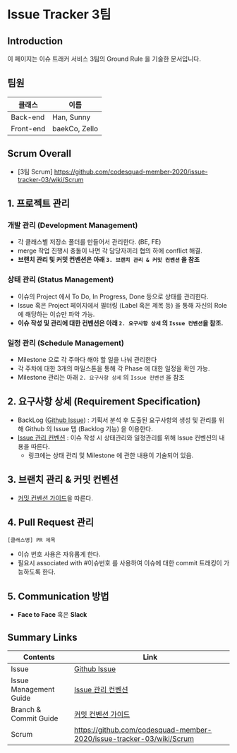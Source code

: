 # Issue Tracker 3팀

## Introduction
이 페이지는 이슈 트래커 서비스 3팀의 Ground Rule 을 기술한 문서입니다.

## 팀원

| 클래스    | 이름        |
| --------- | ----------- |
| Back-end  | Han, Sunny   |
| Front-end | baekCo, Zello |

## Scrum Overall
- [3팀 Scrum] https://github.com/codesquad-member-2020/issue-tracker-03/wiki/Scrum

## 1. 프로젝트 관리
### 개발 관리 (Development Management)
- 각 클래스별 저장소 폴더를 만들어서 관리한다. (BE, FE)
- merge 작업 진행시 충돌이 나면 각 담당자끼리 협의 하에 conflict 해결.
- **브랜치 관리 및 커밋 컨벤션은 아래 `3. 브랜치 관리 & 커밋 컨벤션` 을 참조**

### 상태 관리 (Status Management)
- 이슈의 Project 에서 To Do, In Progress, Done 등으로 상태를 관리한다.
- Issue 혹은 Project 페이지에서 필터링 (Label 혹은 제목 등) 을 통해 자신의 Role 에 해당하는 이슈만 파악 가능.
- **이슈 작성 및 관리에 대한 컨벤션은 아래 `2. 요구사항 상세` 의 `Issue 컨벤션`을 참조.**

### 일정 관리 (Schedule Management)
- Milestone 으로 각 주마다 해야 할 일을 나눠 관리한다
- 각 주차에 대한 3개의 마일스톤을 통해 각 Phase 에 대한 일정을 확인 가능.
- Milestone 관리는 아래 `2. 요구사항 상세` 의 `Issue 컨벤션` 을 참조

## 2. 요구사항 상세 (Requirement Specification)
- BackLog ([Github Issue](https://github.com/codesquad-member-2020/airbnb-11/issues)) : 기획서 분석 후 도출된 요구사항의 생성 및 관리를 위해 Github 의 Issue 탭 (Backlog 기능) 을 이용한다.
- [Issue 관리 컨벤션](https://github.com/codesquad-member-2020/airbnb-11/wiki/Issue-%EA%B4%80%EB%A6%AC-%EC%BB%A8%EB%B2%A4%EC%85%98) : 이슈 작성 시 상태관리와 일정관리를 위해 Issue 컨벤션의 내용을 따른다.
    - 링크에는 상태 관리 및 Milestone 에 관한 내용이 기술되어 있음.


## 3. 브랜치 관리 & 커밋 컨벤션
- [커밋 컨벤션 가이드](https://github.com/codesquad-member-2020/airbnb-11/wiki/Branch-%EA%B4%80%EB%A6%AC-%EA%B7%9C%EC%B9%99-&-Commit-%EC%BB%A8%EB%B2%A4%EC%85%98)을 따른다. 


## 4. Pull Request 관리

`[클래스명] PR 제목`
- 이슈 번호 사용은 자유롭게 한다.
- 필요시 associated with #이슈번호 를 사용하여 이슈에 대한 commit 트래킹이 가능하도록 한다.

## 5. Communication 방법
- **Face to Face** 혹은 **Slack**


## Summary Links
| Contents               | Link                                                         |
| ---------------------- | ------------------------------------------------------------ |
| Issue                  | [Github Issue](https://github.com/codesquad-member-2020/issue-tracker-03/issues) |
| Issue Management Guide | [Issue 관리 컨벤션](https://github.com/codesquad-member-2020/issue-tracker-03/wiki/Issue-%EA%B4%80%EB%A6%AC-%EC%BB%A8%EB%B2%A4%EC%85%98) |
| Branch & Commit Guide  | [커밋 컨벤션 가이드](https://github.com/codesquad-member-2020/issue-tracker-03/wiki/Branch-%EA%B4%80%EB%A6%AC-%EA%B7%9C%EC%B9%99-&-Commit-%EC%BB%A8%EB%B2%A4%EC%85%98) |
| Scrum | https://github.com/codesquad-member-2020/issue-tracker-03/wiki/Scrum |
